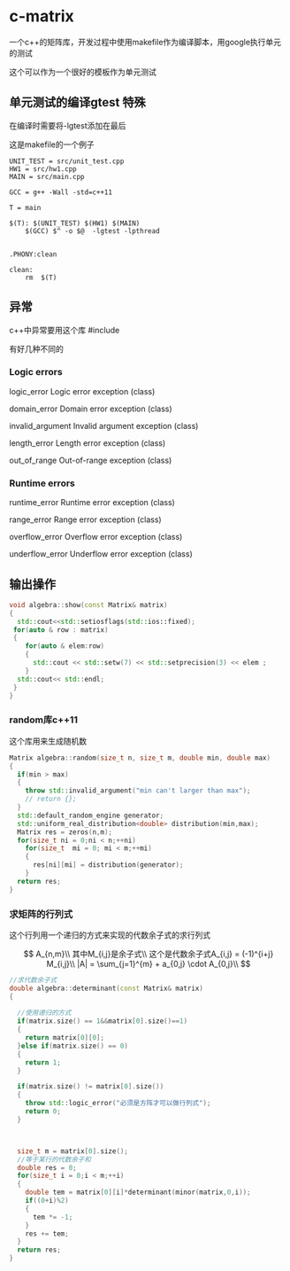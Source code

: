 # c-matrix

一个c++的矩阵库，开发过程中使用makefile作为编译脚本，用google执行单元的测试

这个可以作为一个很好的模板作为单元测试


## 单元测试的编译gtest 特殊

在编译时需要将-lgtest添加在最后

这是makefile的一个例子
```
UNIT_TEST = src/unit_test.cpp
HW1 = src/hw1.cpp
MAIN = src/main.cpp

GCC = g++ -Wall -std=c++11 

T = main

$(T): $(UNIT_TEST) $(HW1) $(MAIN)
	$(GCC) $^ -o $@  -lgtest -lpthread


.PHONY:clean

clean:
	rm  $(T)
```

## 异常<stdexcept>

c++中异常要用这个库
#include <stdexcept>

有好几种不同的
### Logic errors

logic_error	Logic error exception (class)

domain_error	Domain error exception (class)

invalid_argument	Invalid argument exception (class)

length_error	Length error exception (class)

out_of_range	Out-of-range exception (class)

### Runtime errors
runtime_error	Runtime error exception (class)

range_error	Range error exception (class)

overflow_error	Overflow error exception (class)

underflow_error	Underflow error exception (class)


## 输出操作<iomanip>

```c++
void algebra::show(const Matrix& matrix)
{
  std::cout<<std::setiosflags(std::ios::fixed);  
 for(auto & row : matrix)
 {
    for(auto & elem:row)
    {
      std::cout << std::setw(7) << std::setprecision(3) << elem ;
    }
  std::cout<< std::endl;
 }
}
```


### random库c++11
这个库用来生成随机数
```c++
Matrix algebra::random(size_t n, size_t m, double min, double max)
{
  if(min > max)
  {
    throw std::invalid_argument("min can't larger than max");
    // return {};
  }
  std::default_random_engine generator;
  std::uniform_real_distribution<double> distribution(min,max);
  Matrix res = zeros(n,m);
  for(size_t ni = 0;ni < n;++ni)
    for(size_t  mi = 0; mi < m;++mi)
    {
      res[ni][mi] = distribution(generator);
    }
  return res;
} 
```

### 求矩阵的行列式

这个行列用一个递归的方式来实现的代数余子式的求行列式


$$
A_{n,m}\\
其中M_{i,j}是余子式\\
这个是代数余子式A_{i,j} = (-1)^{i+j} M_{i,j}\\
|A| = \sum_{j=1}^{m} + a_{0,j} \cdot A_{0,j}\\
$$

```c++
//求代数余子式
double algebra::determinant(const Matrix& matrix)
{
  
  //使用递归的方式
  if(matrix.size() == 1&&matrix[0].size()==1)
  {
    return matrix[0][0];
  }else if(matrix.size() == 0)
  {
    return 1;
  }

  if(matrix.size() != matrix[0].size())
  {
    throw std::logic_error("必须是方阵才可以做行列式");
    return 0;
  }



  size_t m = matrix[0].size();
  //等于某行的代数余子和
  double res = 0;
  for(size_t i = 0;i < m;++i)
  {
    double tem = matrix[0][i]*determinant(minor(matrix,0,i));
    if((0+i)%2)
    {
      tem *= -1;
    }
    res += tem;
  }
  return res;
}
```
